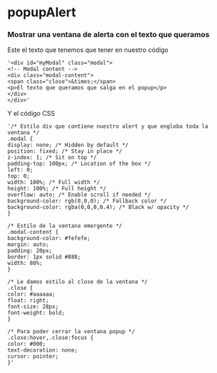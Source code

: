 # popupAlert
### Mostrar una ventana de alerta con el texto que queramos

Este el texto que tenemos que tener en nuestro código

    '<div id="myModal" class="modal">
    <!-- Modal content -->
    <div class="modal-content">
    <span class="close">&times;</span>
    <p>El texto que queramos que salga en el popup</p>
    </div>
    </div>'

Y el código CSS

    '/* Estilo div que contiene nuestro alert y que engloba toda la ventana */
    .modal {
    display: none; /* Hidden by default */
    position: fixed; /* Stay in place */
    z-index: 1; /* Sit on top */
    padding-top: 100px; /* Location of the box */
    left: 0;
    top: 0;
    width: 100%; /* Full width */
    height: 100%; /* Full height */
    overflow: auto; /* Enable scroll if needed */
    background-color: rgb(0,0,0); /* Fallback color */
    background-color: rgba(0,0,0,0.4); /* Black w/ opacity */
    }

    /* Estilo de la ventana emergente */
    .modal-content {
    background-color: #fefefe;
    margin: auto;
    padding: 20px;
    border: 1px solid #888;
    width: 80%;
    }

    /* Le damos estilo al close de la ventana */
    .close {
    color: #aaaaaa;
    float: right;
    font-size: 28px;
    font-weight: bold;
    }

    /* Para poder cerrar la ventana popup */
    .close:hover,.close:focus {
    color: #000;
    text-decoration: none;
    cursor: pointer;
    }'
